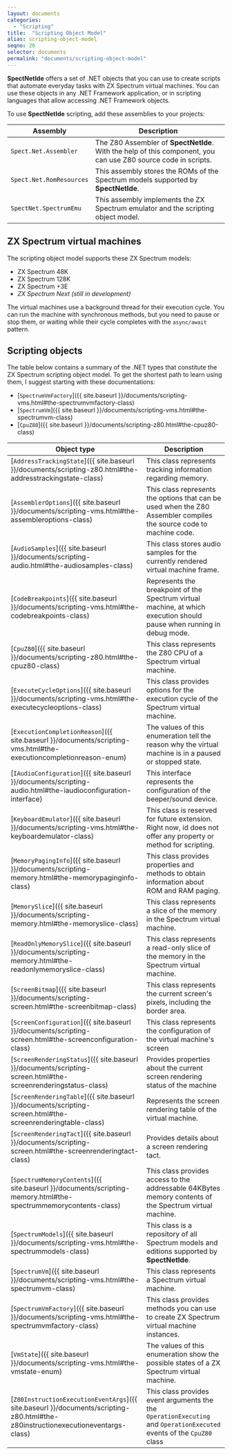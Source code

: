 ```yaml
---
layout: documents
categories: 
  - "Scripting"
title:  "Scripting Object Model"
alias: scripting-object-model
seqno: 20
selector: documents
permalink: "documents/scripting-object-model"
---
```


__SpectNetIde__ offers a set of .NET objects that you can use to create scripts that automate
everyday tasks with ZX Spectrum virtual machines. You can use these objects in any .NET Framework
application, or in scripting languages that allow accessing .NET Framework objects.

To use __SpectNetIde__ scripting, add these assemblies to your projects:

Assembly | Description
---------| -----------
`Spect.Net.Assembler` | The Z80 Assembler of __SpectNetIde__. With the help of this component, you can use Z80 source code in scripts.
`Spect.Net.RomResources` | This assembly stores the ROMs of the Spectrum models supported by __SpectNetIde__.
`SpectNet.SpectrumEmu` |  This assembly implements the ZX Spectrum emulator and the scripting object model.

## ZX Spectrum virtual machines

The scripting object model supports these ZX Spectrum models:
* ZX Spectrum 48K
* ZX Spectrum 128K
* ZX Spectrum +3E
* _ZX Spectrum Next (still in development)_

The virtual machines use a background thread for their execution cycle. You can run the machine
with synchronous methods, but you need to pause or stop them, or waiting while their cycle completes
with the `async/await` pattern.

## Scripting objects

The table below contains a summary of the .NET types that constitute the ZX Spectrum scripting
object model. To get the shortest path to learn using them, I suggest starting with these documentations:
* [`SpectrumVmFactory`]({{ site.baseurl }}/documents/scripting-vms.html#the-spectrumvmfactory-class)
* [`SpectrumVm`]({{ site.baseurl }}/documents/scripting-vms.html#the-spectrumvm-class)
* [`CpuZ80`]({{ site.baseurl }}/documents/scripting-z80.html#the-cpuz80-class)

Object type | Description
------------|------------
[`AddressTrackingState`]({{ site.baseurl }}/documents/scripting-z80.html#the-addresstrackingstate-class) | This class represents tracking information regarding memory.
[`AssemblerOptions`]({{ site.baseurl }}/documents/scripting-vms.html#the-assembleroptions-class) | This class represents the options that can be used when the Z80 Assembler compiles the source code to machine code.
[`AudioSamples`]({{ site.baseurl }}/documents/scripting-audio.html#the-audiosamples-class) | This class stores audio samples for the currently rendered virtual machine frame.
[`CodeBreakpoints`]({{ site.baseurl }}/documents/scripting-vms.html#the-codebreakpoints-class) | Represents the breakpoint of the Spectrum virtual machine, at which execution should pause when running in debug mode.
[`CpuZ80`]({{ site.baseurl }}/documents/scripting-z80.html#the-cpuz80-class) | This class represents the Z80 CPU of a Spectrum virtual machine.
[`ExecuteCycleOptions`]({{ site.baseurl }}/documents/scripting-vms.html#the-executecycleoptions-class) | This class provides options for the execution cycle of the Spectrum virtual machine.
[`ExecutionCompletionReason`]({{ site.baseurl }}/documents/scripting-vms.html#the-executioncompletionreason-enum) | The values of this enumeration tell the reason why the virtual machine is in a paused or stopped state.
[`IAudioConfiguration`]({{ site.baseurl }}/documents/scripting-audio.html#the-iaudioconfiguration-interface) | This interface represents the configuration of the beeper/sound device.
[`KeyboardEmulator`]({{ site.baseurl }}/documents/scripting-vms.html#the-keyboardemulator-class) | This class is reserved for future extension. Right now, id does not offer any property or method for scripting.
[`MemoryPagingInfo`]({{ site.baseurl }}/documents/scripting-memory.html#the-memorypaginginfo-class) | This class provides properties and methods to obtain information about ROM and RAM paging.
[`MemorySlice`]({{ site.baseurl }}/documents/scripting-memory.html#the-memoryslice-class) | This class represents a slice of the memory in the Spectrum virtual machine.
[`ReadOnlyMemorySlice`]({{ site.baseurl }}/documents/scripting-memory.html#the-readonlymemoryslice-class) | This class represents a read-only slice of the memory in the Spectrum virtual machine.
[`ScreenBitmap`]({{ site.baseurl }}/documents/scripting-screen.html#the-screenbitmap-class) | This class represents the current screen's pixels, including the border area.
[`ScreenConfiguration`]({{ site.baseurl }}/documents/scripting-screen.html#the-screenconfiguration-class) | This class represents the configuration of the virtual machine's screen
[`ScreenRenderingStatus`]({{ site.baseurl }}/documents/scripting-screen.html#the-screenrenderingstatus-class) | Provides properties about the current screen rendering status of the machine
[`ScreenRenderingTable`]({{ site.baseurl }}/documents/scripting-screen.html#the-screenrenderingtable-class) | Represents the screen rendering table of the virtual machine.
[`ScreenRenderingTact`]({{ site.baseurl }}/documents/scripting-screen.html#the-screenrenderingtact-class) | Provides details about a screen rendering tact.
[`SpectrumMemoryContents`]({{ site.baseurl }}/documents/scripting-memory.html#the-spectrummemorycontents-class) | This class provides access to the addressable 64KBytes memory contents of the Spectrum virtual machine.
[`SpectrumModels`]({{ site.baseurl }}/documents/scripting-vms.html#the-spectrummodels-class) | This class is a repository of all Spectrum models and editions supported by __SpectNetIde__.
[`SpectrumVm`]({{ site.baseurl }}/documents/scripting-vms.html#the-spectrumvm-class) | This class represents a Spectrum virtual machine.
[`SpectrumVmFactory`]({{ site.baseurl }}/documents/scripting-vms.html#the-spectrumvmfactory-class) | This class provides methods you can use to create ZX Spectrum virtual machine instances.
[`VmState`]({{ site.baseurl }}/documents/scripting-vms.html#the-vmstate-enum) | The values of this enumeration show the possible states of a ZX Spectrum virtual machine.
[`Z80InstructionExecutionEventArgs`]({{ site.baseurl }}/documents/scripting-z80.html#the-z80instructionexecutioneventargs-class) | This class provides event arguments the the `OperationExecuting` and `OperationExecuted` events of the `CpuZ80` class

